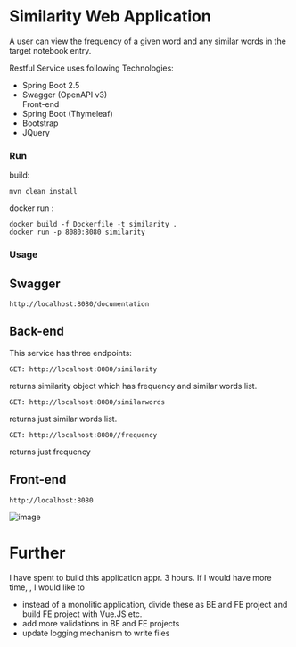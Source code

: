 
# Similarity Web Application  
A user can view the frequency of a given word and any similar words in the target notebook entry.  
  
Restful Service uses following Technologies:    
  
* Spring Boot 2.5
* Swagger (OpenAPI v3)    
Front-end
* Spring Boot (Thymeleaf)
* Bootstrap
* JQuery
  
### Run   
build:  
```  
mvn clean install  
```  
  
docker run :   
```  
docker build -f Dockerfile -t similarity . 
docker run -p 8080:8080 similarity  
```   
### Usage  
## Swagger   
```  
http://localhost:8080/documentation  
```   
## Back-end
This service has three endpoints: 
```  
GET: http://localhost:8080/similarity  
```
returns similarity object which has frequency and similar words list.
```  
GET: http://localhost:8080/similarwords  
```  
returns just similar words list.
```  
GET: http://localhost:8080//frequency  
```
returns just frequency
## Front-end
```  
http://localhost:8080  
```
![image](https://user-images.githubusercontent.com/2255525/119507205-4e754c00-bd77-11eb-8e10-560bcca83b54.png)


# Further
I have spent to build this application appr. 3 hours. If I would have more time, , I would like to

 - instead of a monolitic application, divide these as BE and FE project and build FE project with Vue.JS etc.
 - add more validations in BE and FE projects
 - update logging mechanism to write files
